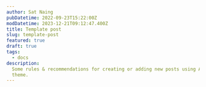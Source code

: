 ```yaml
---
author: Sat Naing
pubDatetime: 2022-09-23T15:22:00Z
modDatetime: 2023-12-21T09:12:47.400Z
title: Template post
slug: template-post
featured: true
draft: true
tags:
  - docs
description:
  Some rules & recommendations for creating or adding new posts using AstroPaper
  theme.
---
```

